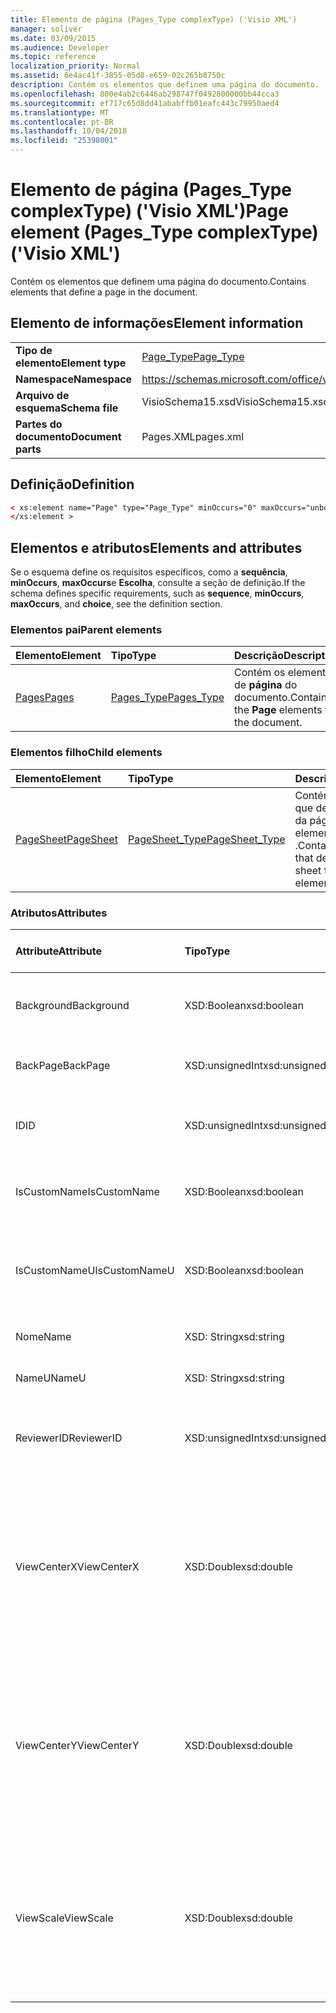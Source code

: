 ```yaml
---
title: Elemento de página (Pages_Type complexType) ('Visio XML')
manager: soliver
ms.date: 03/09/2015
ms.audience: Developer
ms.topic: reference
localization_priority: Normal
ms.assetid: 6e4ac41f-3855-05d8-e659-02c265b8750c
description: Contém os elementos que definem uma página do documento.
ms.openlocfilehash: 800e4ab2c6446ab298747f0492800000bb44cca3
ms.sourcegitcommit: ef717c65d8dd41ababffb01eafc443c79950aed4
ms.translationtype: MT
ms.contentlocale: pt-BR
ms.lasthandoff: 10/04/2018
ms.locfileid: "25398001"
---
```

# <a name="page-element-pagestype-complextype-visio-xml"></a><span data-ttu-id="96784-103">Elemento de página (Pages_Type complexType) ('Visio XML')</span><span class="sxs-lookup"><span data-stu-id="96784-103">Page element (Pages_Type complexType) ('Visio XML')</span></span>

<span data-ttu-id="96784-104">Contém os elementos que definem uma página do documento.</span><span class="sxs-lookup"><span data-stu-id="96784-104">Contains elements that define a page in the document.</span></span>
  
## <a name="element-information"></a><span data-ttu-id="96784-105">Elemento de informações</span><span class="sxs-lookup"><span data-stu-id="96784-105">Element information</span></span>

|||
|:-----|:-----|
|<span data-ttu-id="96784-106">**Tipo de elemento**</span><span class="sxs-lookup"><span data-stu-id="96784-106">**Element type**</span></span> <br/> |[<span data-ttu-id="96784-107">Page_Type</span><span class="sxs-lookup"><span data-stu-id="96784-107">Page_Type</span></span>](page_type-complextypevisio-xml.md) <br/> |
|<span data-ttu-id="96784-108">**Namespace**</span><span class="sxs-lookup"><span data-stu-id="96784-108">**Namespace**</span></span> <br/> |https://schemas.microsoft.com/office/visio/2012/main  <br/> |
|<span data-ttu-id="96784-109">**Arquivo de esquema**</span><span class="sxs-lookup"><span data-stu-id="96784-109">**Schema file**</span></span> <br/> |<span data-ttu-id="96784-110">VisioSchema15.xsd</span><span class="sxs-lookup"><span data-stu-id="96784-110">VisioSchema15.xsd</span></span>  <br/> |
|<span data-ttu-id="96784-111">**Partes do documento**</span><span class="sxs-lookup"><span data-stu-id="96784-111">**Document parts**</span></span> <br/> |<span data-ttu-id="96784-112">Pages.XML</span><span class="sxs-lookup"><span data-stu-id="96784-112">pages.xml</span></span>  <br/> |
   
## <a name="definition"></a><span data-ttu-id="96784-113">Definição</span><span class="sxs-lookup"><span data-stu-id="96784-113">Definition</span></span>

```XML
< xs:element name="Page" type="Page_Type" minOccurs="0" maxOccurs="unbounded" >
</xs:element >
```

## <a name="elements-and-attributes"></a><span data-ttu-id="96784-114">Elementos e atributos</span><span class="sxs-lookup"><span data-stu-id="96784-114">Elements and attributes</span></span>

<span data-ttu-id="96784-115">Se o esquema define os requisitos específicos, como a **sequência**, **minOccurs**, **maxOccurs**e **Escolha**, consulte a seção de definição.</span><span class="sxs-lookup"><span data-stu-id="96784-115">If the schema defines specific requirements, such as **sequence**, **minOccurs**, **maxOccurs**, and **choice**, see the definition section.</span></span> 
  
### <a name="parent-elements"></a><span data-ttu-id="96784-116">Elementos pai</span><span class="sxs-lookup"><span data-stu-id="96784-116">Parent elements</span></span>

|<span data-ttu-id="96784-117">**Elemento**</span><span class="sxs-lookup"><span data-stu-id="96784-117">**Element**</span></span>|<span data-ttu-id="96784-118">**Tipo**</span><span class="sxs-lookup"><span data-stu-id="96784-118">**Type**</span></span>|<span data-ttu-id="96784-119">**Descrição**</span><span class="sxs-lookup"><span data-stu-id="96784-119">**Description**</span></span>|
|:-----|:-----|:-----|
|[<span data-ttu-id="96784-120">Pages</span><span class="sxs-lookup"><span data-stu-id="96784-120">Pages</span></span>](pages-elementvisio-xml.md) <br/> |[<span data-ttu-id="96784-121">Pages_Type</span><span class="sxs-lookup"><span data-stu-id="96784-121">Pages_Type</span></span>](pages_type-complextypevisio-xml.md) <br/> |<span data-ttu-id="96784-122">Contém os elementos de **página** do documento.</span><span class="sxs-lookup"><span data-stu-id="96784-122">Contains the **Page** elements for the document.</span></span>  <br/> |
   
### <a name="child-elements"></a><span data-ttu-id="96784-123">Elementos filho</span><span class="sxs-lookup"><span data-stu-id="96784-123">Child elements</span></span>

|<span data-ttu-id="96784-124">**Elemento**</span><span class="sxs-lookup"><span data-stu-id="96784-124">**Element**</span></span>|<span data-ttu-id="96784-125">**Tipo**</span><span class="sxs-lookup"><span data-stu-id="96784-125">**Type**</span></span>|<span data-ttu-id="96784-126">**Descrição**</span><span class="sxs-lookup"><span data-stu-id="96784-126">**Description**</span></span>|
|:-----|:-----|:-----|
|[<span data-ttu-id="96784-127">PageSheet</span><span class="sxs-lookup"><span data-stu-id="96784-127">PageSheet</span></span>](pagesheet-element-page_type-complextypevisio-xml.md) <br/> |[<span data-ttu-id="96784-128">PageSheet_Type</span><span class="sxs-lookup"><span data-stu-id="96784-128">PageSheet_Type</span></span>](pagesheet_type-complextypevisio-xml.md) <br/> |<span data-ttu-id="96784-129">Contém os elementos que definem a folha da página para um elemento de **página** .</span><span class="sxs-lookup"><span data-stu-id="96784-129">Contains elements that define the page sheet for a **Page** element.</span></span>  <br/> |
   
### <a name="attributes"></a><span data-ttu-id="96784-130">Atributos</span><span class="sxs-lookup"><span data-stu-id="96784-130">Attributes</span></span>

|<span data-ttu-id="96784-131">**Attribute**</span><span class="sxs-lookup"><span data-stu-id="96784-131">**Attribute**</span></span>|<span data-ttu-id="96784-132">**Tipo**</span><span class="sxs-lookup"><span data-stu-id="96784-132">**Type**</span></span>|<span data-ttu-id="96784-133">**Obrigatório**</span><span class="sxs-lookup"><span data-stu-id="96784-133">**Required**</span></span>|<span data-ttu-id="96784-134">**Descrição**</span><span class="sxs-lookup"><span data-stu-id="96784-134">**Description**</span></span>|<span data-ttu-id="96784-135">**Valores possíveis**</span><span class="sxs-lookup"><span data-stu-id="96784-135">**Possible values**</span></span>|
|:-----|:-----|:-----|:-----|:-----|
|<span data-ttu-id="96784-136">Background</span><span class="sxs-lookup"><span data-stu-id="96784-136">Background</span></span>  <br/> |<span data-ttu-id="96784-137">XSD:Boolean</span><span class="sxs-lookup"><span data-stu-id="96784-137">xsd:boolean</span></span>  <br/> |<span data-ttu-id="96784-138">opcional</span><span class="sxs-lookup"><span data-stu-id="96784-138">optional</span></span>  <br/> |<span data-ttu-id="96784-139">Um sinalizador que indica se a página é uma página de plano de fundo.</span><span class="sxs-lookup"><span data-stu-id="96784-139">A flag indicating if the page is a background page.</span></span>  <br/> |<span data-ttu-id="96784-140">Valores do tipo xsd:boolean.</span><span class="sxs-lookup"><span data-stu-id="96784-140">Values of the xsd:boolean type.</span></span>  <br/> |
|<span data-ttu-id="96784-141">BackPage</span><span class="sxs-lookup"><span data-stu-id="96784-141">BackPage</span></span>  <br/> |<span data-ttu-id="96784-142">XSD:unsignedInt</span><span class="sxs-lookup"><span data-stu-id="96784-142">xsd:unsignedInt</span></span>  <br/> |<span data-ttu-id="96784-143">opcional</span><span class="sxs-lookup"><span data-stu-id="96784-143">optional</span></span>  <br/> |<span data-ttu-id="96784-144">A identificação da página de plano de fundo nesta página.</span><span class="sxs-lookup"><span data-stu-id="96784-144">The ID of this page's background page.</span></span>  <br/> |<span data-ttu-id="96784-145">Valores do tipo xsd:unsignedInt.</span><span class="sxs-lookup"><span data-stu-id="96784-145">Values of the xsd:unsignedInt type.</span></span>  <br/> |
|<span data-ttu-id="96784-146">ID</span><span class="sxs-lookup"><span data-stu-id="96784-146">ID</span></span>  <br/> |<span data-ttu-id="96784-147">XSD:unsignedInt</span><span class="sxs-lookup"><span data-stu-id="96784-147">xsd:unsignedInt</span></span>  <br/> |<span data-ttu-id="96784-148">obrigatório</span><span class="sxs-lookup"><span data-stu-id="96784-148">required</span></span>  <br/> |<span data-ttu-id="96784-149">A ID exclusiva do elemento dentro de seu elemento pai.</span><span class="sxs-lookup"><span data-stu-id="96784-149">The unique ID of the element within its parent element.</span></span>  <br/> |<span data-ttu-id="96784-150">Valores do tipo xsd:unsignedInt.</span><span class="sxs-lookup"><span data-stu-id="96784-150">Values of the xsd:unsignedInt type.</span></span>  <br/> |
|<span data-ttu-id="96784-151">IsCustomName</span><span class="sxs-lookup"><span data-stu-id="96784-151">IsCustomName</span></span>  <br/> |<span data-ttu-id="96784-152">XSD:Boolean</span><span class="sxs-lookup"><span data-stu-id="96784-152">xsd:boolean</span></span>  <br/> |<span data-ttu-id="96784-153">opcional</span><span class="sxs-lookup"><span data-stu-id="96784-153">optional</span></span>  <br/> |<span data-ttu-id="96784-154">Indica se o nome tiver sido personalizado pelo usuário.</span><span class="sxs-lookup"><span data-stu-id="96784-154">Indicates whether the name has been customized by the user.</span></span>  <br/> |<span data-ttu-id="96784-155">Valores do tipo xsd:Boolean.</span><span class="sxs-lookup"><span data-stu-id="96784-155">Values of the xsd:Boolean type.</span></span>  <br/> |
|<span data-ttu-id="96784-156">IsCustomNameU</span><span class="sxs-lookup"><span data-stu-id="96784-156">IsCustomNameU</span></span>  <br/> |<span data-ttu-id="96784-157">XSD:Boolean</span><span class="sxs-lookup"><span data-stu-id="96784-157">xsd:boolean</span></span>  <br/> |<span data-ttu-id="96784-158">opcional</span><span class="sxs-lookup"><span data-stu-id="96784-158">optional</span></span>  <br/> |<span data-ttu-id="96784-159">Indica se o nome universal foi personalizado pelo usuário.</span><span class="sxs-lookup"><span data-stu-id="96784-159">Indicates whether the universal name has been customized by the user.</span></span>  <br/> |<span data-ttu-id="96784-160">Valores do tipo xsd:Boolean.</span><span class="sxs-lookup"><span data-stu-id="96784-160">Values of the xsd:Boolean type.</span></span>  <br/> |
|<span data-ttu-id="96784-161">Nome</span><span class="sxs-lookup"><span data-stu-id="96784-161">Name</span></span>  <br/> |<span data-ttu-id="96784-162">XSD: String</span><span class="sxs-lookup"><span data-stu-id="96784-162">xsd:string</span></span>  <br/> |<span data-ttu-id="96784-163">opcional</span><span class="sxs-lookup"><span data-stu-id="96784-163">optional</span></span>  <br/> |<span data-ttu-id="96784-164">O nome do elemento.</span><span class="sxs-lookup"><span data-stu-id="96784-164">The name of the element.</span></span>  <br/> |<span data-ttu-id="96784-165">Valores do tipo xsd: String.</span><span class="sxs-lookup"><span data-stu-id="96784-165">Values of the xsd:string type.</span></span>  <br/> |
|<span data-ttu-id="96784-166">NameU</span><span class="sxs-lookup"><span data-stu-id="96784-166">NameU</span></span>  <br/> |<span data-ttu-id="96784-167">XSD: String</span><span class="sxs-lookup"><span data-stu-id="96784-167">xsd:string</span></span>  <br/> |<span data-ttu-id="96784-168">opcional</span><span class="sxs-lookup"><span data-stu-id="96784-168">optional</span></span>  <br/> |<span data-ttu-id="96784-169">O nome universal do elemento.</span><span class="sxs-lookup"><span data-stu-id="96784-169">The universal name of the element.</span></span>  <br/> |<span data-ttu-id="96784-170">Valores do tipo xsd: String.</span><span class="sxs-lookup"><span data-stu-id="96784-170">Values of the xsd:string type.</span></span>  <br/> |
|<span data-ttu-id="96784-171">ReviewerID</span><span class="sxs-lookup"><span data-stu-id="96784-171">ReviewerID</span></span>  <br/> |<span data-ttu-id="96784-172">XSD:unsignedInt</span><span class="sxs-lookup"><span data-stu-id="96784-172">xsd:unsignedInt</span></span>  <br/> |<span data-ttu-id="96784-173">opcional</span><span class="sxs-lookup"><span data-stu-id="96784-173">optional</span></span>  <br/> |<span data-ttu-id="96784-174">A identificação do revisor associado com sobreposição de marcação.</span><span class="sxs-lookup"><span data-stu-id="96784-174">The ID of the reviewer associated with the markup overlay.</span></span>  <br/> |<span data-ttu-id="96784-175">Valores do tipo xsd:unsignedInt.</span><span class="sxs-lookup"><span data-stu-id="96784-175">Values of the xsd:unsignedInt type.</span></span>  <br/> |
|<span data-ttu-id="96784-176">ViewCenterX</span><span class="sxs-lookup"><span data-stu-id="96784-176">ViewCenterX</span></span>  <br/> |<span data-ttu-id="96784-177">XSD:Double</span><span class="sxs-lookup"><span data-stu-id="96784-177">xsd:double</span></span>  <br/> |<span data-ttu-id="96784-178">opcional</span><span class="sxs-lookup"><span data-stu-id="96784-178">optional</span></span>  <br/> |<span data-ttu-id="96784-179">**ViewCenterX** e **ViewCenterY** especificam um ponto central em uma página que um novo modo de exibição (janela) pressupõe quando ele é aberto inicialmente.</span><span class="sxs-lookup"><span data-stu-id="96784-179">**ViewCenterX** and **ViewCenterY** specify a center point on a page that a new view (window) assumes when it is opened initially.</span></span>  <br/> |<span data-ttu-id="96784-180">Valores do tipo xsd:double.</span><span class="sxs-lookup"><span data-stu-id="96784-180">Values of the xsd:double type.</span></span>  <br/> |
|<span data-ttu-id="96784-181">ViewCenterY</span><span class="sxs-lookup"><span data-stu-id="96784-181">ViewCenterY</span></span>  <br/> |<span data-ttu-id="96784-182">XSD:Double</span><span class="sxs-lookup"><span data-stu-id="96784-182">xsd:double</span></span>  <br/> |<span data-ttu-id="96784-183">opcional</span><span class="sxs-lookup"><span data-stu-id="96784-183">optional</span></span>  <br/> |<span data-ttu-id="96784-184">**ViewCenterX** e **ViewCenterY** especificam um ponto central em uma página que um novo modo de exibição (janela) pressupõe quando ele é aberto inicialmente.</span><span class="sxs-lookup"><span data-stu-id="96784-184">**ViewCenterX** and **ViewCenterY** specify a center point on a page that a new view (window) assumes when it is opened initially.</span></span>  <br/> |<span data-ttu-id="96784-185">Valores do tipo xsd:double.</span><span class="sxs-lookup"><span data-stu-id="96784-185">Values of the xsd:double type.</span></span>  <br/> |
|<span data-ttu-id="96784-186">ViewScale</span><span class="sxs-lookup"><span data-stu-id="96784-186">ViewScale</span></span>  <br/> |<span data-ttu-id="96784-187">XSD:Double</span><span class="sxs-lookup"><span data-stu-id="96784-187">xsd:double</span></span>  <br/> |<span data-ttu-id="96784-188">opcional</span><span class="sxs-lookup"><span data-stu-id="96784-188">optional</span></span>  <br/> |<span data-ttu-id="96784-189">O fator de ampliação padrão para usar quando uma nova exibição (janela) da página é aberta.</span><span class="sxs-lookup"><span data-stu-id="96784-189">The default magnification factor to use when a new view (window) of the page is opened.</span></span> <span data-ttu-id="96784-190">Por exemplo, 1 = 100%; 1,5 = 150% e assim por diante.</span><span class="sxs-lookup"><span data-stu-id="96784-190">For example, 1 = 100%; 1.5 = 150%, and so on.</span></span>  <br/> |<span data-ttu-id="96784-191">Valores do tipo xsd:double.</span><span class="sxs-lookup"><span data-stu-id="96784-191">Values of the xsd:double type.</span></span>  <br/> |
   

